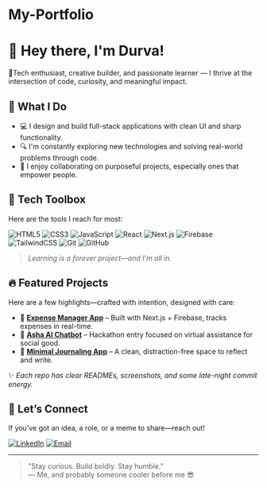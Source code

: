 # My-Portfolio
# 👋 Hey there, I'm Durva!

🚀Tech enthusiast, creative builder, and passionate learner — I thrive at the intersection of code, curiosity, and meaningful impact.

## 💼 What I Do

- 💻 I design and build full-stack applications with clean UI and sharp functionality.
- 🔍 I'm constantly exploring new technologies and solving real-world problems through code.
- 🤝 I enjoy collaborating on purposeful projects, especially ones that empower people.

## 🧰 Tech Toolbox

Here are the tools I reach for most:

![HTML5](https://img.shields.io/badge/-HTML5-E34F26?logo=html5&logoColor=fff)
![CSS3](https://img.shields.io/badge/-CSS3-1572B6?logo=css3&logoColor=fff)
![JavaScript](https://img.shields.io/badge/-JavaScript-F7DF1E?logo=javascript&logoColor=000)
![React](https://img.shields.io/badge/-React-61DAFB?logo=react&logoColor=000)
![Next.js](https://img.shields.io/badge/-Next.js-000?logo=nextdotjs)
![Firebase](https://img.shields.io/badge/-Firebase-FFCA28?logo=firebase&logoColor=000)
![TailwindCSS](https://img.shields.io/badge/-Tailwind-06B6D4?logo=tailwindcss&logoColor=fff)
![Git](https://img.shields.io/badge/-Git-F05032?logo=git&logoColor=fff)
![GitHub](https://img.shields.io/badge/-GitHub-181717?logo=github)

> *Learning is a forever project—and I’m all in.*

## 🔥 Featured Projects

Here are a few highlights—crafted with intention, designed with care:

- 🎯 **[Expense Manager App](#)** – Built with Next.js + Firebase, tracks expenses in real-time.
- 🧠 **[Asha AI Chatbot](#)** – Hackathon entry focused on virtual assistance for social good.
- 📓 **[Minimal Journaling App](#)** – A clean, distraction-free space to reflect and write.

✨ *Each repo has clear READMEs, screenshots, and some late-night commit energy.*

## 🤝 Let’s Connect

If you’ve got an idea, a role, or a meme to share—reach out!


[![LinkedIn](https://img.shields.io/badge/-LinkedIn-0A66C2?logo=linkedin&logoColor=fff)](https://www.linkedin.com/in/durva-dongre)
[![Email](https://img.shields.io/badge/-Email-D14836?logo=gmail&logoColor=fff)](mailto:durvadongre@gmail.com)

---
> "Stay curious. Build boldly. Stay humble."  
> — Me, and probably someone cooler before me 😎
